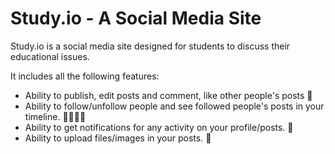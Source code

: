 # Study.io - A Social Media Site

Study.io is a social media site designed for students to discuss their educational issues.

It includes all the following features:

- Ability to publish, edit posts and comment, like other people's posts 📧
- Ability to follow/unfollow people and see followed people's posts in your timeline. 🙎‍♂️🙎‍♀️
- Ability to get notifications for any activity on your profile/posts. 🔔
- Ability to upload files/images in your posts. 📎
